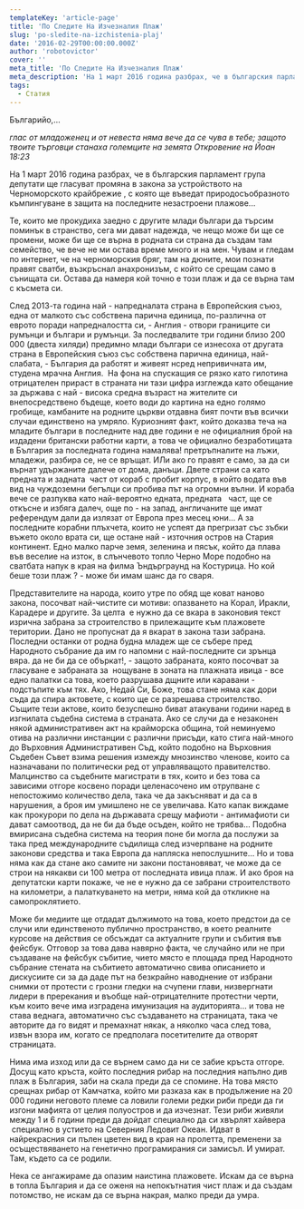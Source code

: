 ```yaml
---
templateKey: 'article-page'
title: 'По Следите На Изчезналия Плаж'
slug: 'po-sledite-na-izchistenia-plaj'
date: '2016-02-29T00:00:00.000Z'
author: 'robotovictor'
cover: ''
meta_title: 'По Следите На Изчезналия Плаж'
meta_description: 'На 1 март 2016 година разбрах, че в българския парламент група депутати ще гласуват промяна в закона за устройството на Черноморското крайбрежие , с която ще въведат природосъобразното къмпингуване в защита на последните незастроени плажове...'
tags:
  - Статия
---
```


Българийо,...

_глас от младоженец и от невеста няма вече да се чува в тебе; защото твоите търговци станаха големците на земята Откровение на Йоан 18:23_

На 1 март 2016 година разбрах, че в българския парламент група депутати ще гласуват промяна в закона за устройството на Черноморското крайбрежие , с която ще въведат природосъобразното къмпингуване в защита на последните незастроени плажове...

Те, които ме прокудиха заедно с другите млади българи да търсим поминък в странство, сега ми дават надежда, че нещо може би ще се промени, може би ще се върна в родната си страна да създам там семейство, че вече не ми остава време много и на мен. Чувам и гледам по интернет, че на черноморския бряг, там на дюните, мои познати правят сватби, възкръснал анахронизъм, с който се срещам само в сънищата си. Остава да намеря кой точно е този плаж и да се върна там с късмета си.

След 2013-та година най - напредналата страна в Европейския съюз, една от малкото със собствена парична единица, по-различна от еврото поради напредналостта си, - Англия - отвори границите си румънци и българи и румънци. За последвалите три години близо 200 000 (двеста хиляди) предимно млади българи се изнесоха от другата страна в Европейския съюз със собствена парична единица, най-слабата, - България да работят и живеят нсред непривичната им, студена мрачна Англия.  На фона на спускащия се рязко като гилотина отрицателен прираст в страната ни тази цифра изглежда като обещание за държава с най - висока средна възраст на жителите си внепосредствено бъдеще, което води до картина на едно голямо гробище, камбаните на родните църкви отдавна бият почти във всички случаи единствено на умряло. Куриозният факт, който доказва теча на младите българи в последните над две години е не официалния брой на издадени британски работни карти, а това че официално безработицата в България за последната година намалява! претръпналите на лъжи, младежи, разбира се, не се връщат. ИЛи ако го правят е само, за да си върнат удържаните далече от дома, данъци. Двете страни са като предната и задната  част от кораб с пробит корпус, в който водата във вид на чуждоземни бегълци си пробива път на огромни вълни. И кораба вече се разпуква като най-вероятно едната, предната   част, ще се откъсне и избяга далеч, още по - на запад, англичаните ще имат референдум дали да излязат от Европа през месец юни... А за последните корабни плъхчета, които не успеят да прегризат със зъбки въжето около врата си, ще остане най - източния остров на Стария континент. Едно малко парче земя, зеленина и пясък, който да плава във веселие на изток, в слънчевото топло Черно Море подобно на сватбата напук в края на филма Ъндърграунд на Костурица. Но кой беше този плаж ? - може би имам шанс да го сваря.

Представителите на народа, които утре по обяд ще коват наново закона, посочват най-чистите си мотиви: опазването на Корал, Иракли, Карадере и другите. За целта  е нужно да се вкара в законовия текст изрична забрана за строителство в прилежащите към плажовете територии. Дано не пропуснат да я вкарат в закона тази забрана. Последни останки от родна будна младеж ще се събере пред Народното събрание да им го напомни с най-последните си зрънца вяра. да не би да се объркат!, - защото забраната, която посочват за гласуване е забраната за  нощуване в зоната на плажната ивица - все едно палатки са това, което разрушава дщните или каравани - подстъпите към тях. Ако, Недай Си, Боже, това стане няма как дори съда да спира актовете, с които ще се разрешава строителство. Същите тези актове, които безуспешно биват атакувани години наред в изгнилата съдебна система в страната. Ако се случи да е незаконен някой административен акт на крайморска община, той неминуемо отива на различни инстанции с различни присъди, като стига най-много до Върховния Административен Съд, който подобно на Върховния Съдебен Съвет взима решения измежду мнозинство членове, които са назначавани по политически ред от управляващото правителство. Малцинство са съдебните магистрати в тях, които и без това са зависими отгоре косвено поради целенасочено им отрупване с непостожимо количество дела, така че да закъсняват и да са в нарушения, а броя им умишлено не се увеличава. Като капак виждаме как прокурори по дела на държавата срещу мафиоти - антимафиоти си дават самоотвод, да не би да бъде осъден, който не трябва... Подобна вмирисана съдебна система на теория поне би могла да послужи за така пред международните съдилища след изчерпване на родните законови средства и така Европа да напляска непослушните... Но и това няма как да стане ако самите ни закони постановяват, че може да се строи на някакви си 100 метра от последната ивица плаж. И ако броя на  депутатски карти покаже, че не е нужно да се забрани строителството на километри, а палаткуването на метри, няма кой да откликне на самопроклятието.

Може би медиите ще отдадат дължимото на това, което предстои да се случи или единственото публично пространство, в което реалните курсове на действия се обсъждат са актуалните групи и събития във фейсбук. Отговор за това дава навярно факта, че случайно или не при създаване на фейсбук събитие, чието място е площада пред Народното събрание стената на събитието автоматично свива описанието и дискусиите си за да даде път на безкрайно наводнение от избрани снимки от протести с грозни гледки на счупени глави, низвергнати лидери в пререкания и въобще най-отрицателните протестни черти, към които вече има изградена имунизация на аудиторията... и това не става веднага, автоматично със създаването на страницата, така че авторите да го видят и премахнат някак, а няколко часа след това, извън взора им, когато се предполага посетителите да отворят страницата.

Нима има изход или да се върнем само да ни се забие кръста отгоре. Досущ като кръста, който последния рибар на последния напълно див плаж в България, заби на скала преди да се спомине. На това място срещнах рибар от Камчатка, който ми разказа как в продължение на 20 000 години неговото племе са ловили големи редки риби преди да ги изгони мафията от целия полуостров и да изчезнат. Тези риби живяли между 1 и 6 години преди да дойдат специално да си хвърлят хайвера  специално в устието на Северния Ледовит Океан. Идват в найрекрасния си пълен цветен вид в края на пролетта, пременени за осъществяването на генетично програмирания си замисъл. И умират. Там, където са се родили.

Нека се ангажираме да опазим наистина плажовете. Искам да се върна в топла България и да се оженя на непокътнатия чист плаж и да създам потомство, не искам да се върна накрая, малко преди да умра.

